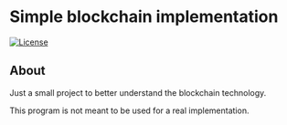 # Simple blockchain implementation

[![License](https://img.shields.io/github/license/ythepaut/blockchain?style=for-the-badge)](https://github.com/ythepaut/blockchain/blob/master/LICENSE)

## About

Just a small project to better understand the blockchain technology.

This program is not meant to be used for a real implementation.
